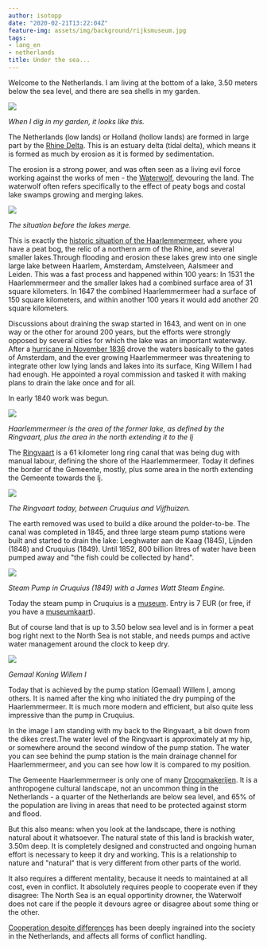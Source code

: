 ```yaml
---
author: isotopp
date: "2020-02-21T13:22:04Z"
feature-img: assets/img/background/rijksmuseum.jpg
tags:
- lang_en
- netherlands
title: Under the sea...
---
```

Welcome to the Netherlands. I am living at the bottom of a lake, 3.50 meters below the sea level, and there are sea shells in my garden.

![](/uploads/2020/02/haarlemmermeer-muschel.jpg)

*When I dig in my garden, it looks like this.*

The Netherlands (low lands) or Holland (hollow lands) are formed in large part by the [Rhine Delta](https://en.wikipedia.org/wiki/Rhine%E2%80%93Meuse%E2%80%93Scheldt_delta). This is an estuary delta (tidal delta), which means it is formed as much by erosion as it is formed by sedimentation.

The erosion is a strong power, and was often seen as a living evil force working against the works of men - the [Waterwolf](https://en.wikipedia.org/wiki/Waterwolf), devouring the land. The waterwolf often refers specifically to the effect of peaty bogs and costal lake swamps growing and merging lakes.

![](/uploads/2020/02/haarlemmermeer-oldmap.jpg)

*The situation before the lakes merge.*


This is exactly the [historic situation of the Haarlemmermeer](https://en.wikipedia.org/wiki/Haarlemmermeer#History), where you have a peat bog, the relic of a northern arm of the Rhine, and several smaller lakes.Through flooding and erosion these lakes grew into one single large lake between Haarlem, Amsterdam, Amstelveen, Aalsmeer and Leiden. This was a fast process and happened within 100 years: In 1531 the Haarlemmermeer and the smaller lakes had a combined surface area of 31 square kilometers. In 1647 the combined Haarlemmermeer had a surface of 150 square kilometers, and within another 100 years it would add another 20 square kilometers.

Discussions about draining the swap started in 1643, and went on in one way or the other for around 200 years, but the efforts were strongly opposed by several cities for which the lake was an important waterway. After a [hurricane in November 1836](https://noord-hollandsarchief.nl/partners/haarlemmermeer/geschiedenis-haarlemmermeer) drove the waters basically to the gates of Amsterdam, and the ever growing Haarlemmermeer was threatening to integrate other low lying lands and lakes into its surface, King Willem I had had enough. He appointed a royal commission and tasked it with making plans to drain the lake once and for all.

In early 1840 work was begun.

[![](/uploads/2020/02/haarlemmermeer-map.jpg)](https://www.google.com/maps/place/Haarlemmermeer/@52.3239983,4.6148638,12z/data=!3m1!4b1!4m5!3m4!1s0x47c5e0cde9ceff8f:0x3bbab97e58eb764b!8m2!3d52.3003784!4d4.6743594)

*Haarlemmermeer is the area of the former lake, as defined by the Ringvaart, plus the area in the north extending it to the Ij*

The [Ringvaart](https://en.wikipedia.org/wiki/Ringvaart) is a 61 kilometer long ring canal that was being dug with manual labour, defining the shore of the Haarlemmermeer. Today it defines the border of the Gemeente, mostly, plus some area in the north extending the Gemeente towards the Ij.

![](/uploads/2020/02/haarlemmermeer-ringvaart.jpg)

*The Ringvaart today, between Cruquius and Vijfhuizen.*

The earth removed was used to build a dike around the polder-to-be. The canal was completed in 1845, and three large steam pump stations were built and started to drain the lake: Leeghwater aan de Kaag (1845), Lijnden (1848) and Cruquius (1849). Until 1852, 800 billion litres of water have been pumped away and "the fish could be collected by hand". 

![](/uploads/2020/02/haarlemmermeer-cruquius.jpg)

*Steam Pump in Cruquius (1849) with a James Watt Steam Engine.*

Today the steam pump in Cruquius is a [museum](https://www.haarlemmermeermuseum.nl/). Entry is 7 EUR (or free, if you have a [museumkaart](https://www.museumkaart.nl/)).

But of course land that is up to 3.50 below sea level and is in former a peat bog right next to the North Sea is not stable, and needs pumps and active water management around the clock to keep dry.

![](/uploads/2020/02/haarlemmermeer-willemi.jpg)

*Gemaal Koning Willem I*

Today that is achieved by the pump station (Gemaal) Willem I, among others. It is named after the king who initiated the dry pumping of the Haarlemmermeer. It is much more modern and efficient, but also quite less impressive than the pump in Cruquius.

In the image I am standing with my back to the Ringvaart, a bit down from the dikes crest.The water level of the Ringvaart is approximately at my hip, or somewhere around the second window of the pump station. The water you can see behind the pump station is the main drainage channel for Haarlemmermeer, and you can see how low it is compared to my position.

The Gemeente Haarlemmermeer is only one of many [Droogmakerijen](https://nl.wikipedia.org/wiki/Droogmakerij#Nederlandse_droogmakerijen). It is a anthropogene cultural landscape, not an uncommon thing in the Netherlands - a quarter of the Netherlands are below sea level, and 65% of the population are living in areas that need to be protected against storm and flood. 

But this also means: when you look at the landscape, there is nothing natural about it whatsoever. The natural state of this land is brackish water, 3.50m deep. It is completely designed and constructed and ongoing human effort is necessary to keep it dry and working. This is a relationship to nature and "natural" that is very different from other parts of the world.

It also requires a different mentality, because it needs to maintained at all cost, even in conflict. It absolutely requires people to cooperate even if they disagree: The North Sea is an equal opportinity drowner, the Waterwolf does not care if the people it devours agree or disagree about some thing or the other.

[Cooperation despite differences](https://en.wikipedia.org/wiki/Polder_model) has been deeply ingrained into the society in the Netherlands, and affects all forms of conflict handling.